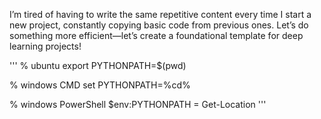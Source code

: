 
I’m tired of having to write the same repetitive content every time I start a new project, constantly copying basic code from previous ones. Let’s do something more efficient—let’s create a foundational template for deep learning projects!


'''
% ubuntu
export PYTHONPATH=$(pwd)

% windows CMD
set PYTHONPATH=%cd%

% windows PowerShell
$env:PYTHONPATH = Get-Location
'''